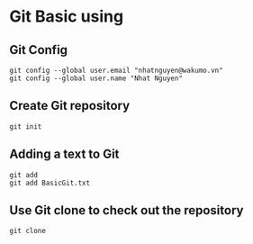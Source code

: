 # Git Basic using

## Git Config

```
git config --global user.email "nhatnguyen@wakumo.vn"
git config --global user.name "Nhat Nguyen"
```
## Create Git repository

```
git init
```

## Adding a text to Git

```
git add 
git add BasicGit.txt
```

## Use Git clone to check out the repository 

```
git clone
```
